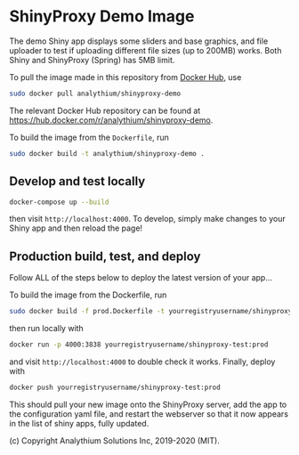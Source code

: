 
# ShinyProxy Demo Image

The demo Shiny app displays some sliders and base graphics, and file uploader to test if uploading different file sizes (up to 200MB) works. Both Shiny and ShinyProxy (Spring) has 5MB limit.

To pull the image made in this repository from
[Docker Hub](https://hub.docker.com/r/analythium/shinyproxy-demo), use

```bash
sudo docker pull analythium/shinyproxy-demo
```

The relevant Docker Hub repository can be found at
https://hub.docker.com/r/analythium/shinyproxy-demo.

To build the image from the `Dockerfile`, run

```bash
sudo docker build -t analythium/shinyproxy-demo .
```

## Develop and test locally

```bash
docker-compose up --build
```
then visit `http://localhost:4000`.  To develop, simply make changes to your Shiny app and then reload the page!

## Production build, test, and deploy

Follow ALL of the steps below to deploy the latest version of your app...

To build the image from the Dockerfile, run
```bash
sudo docker build -f prod.Dockerfile -t yourregistryusername/shinyproxy-test:prod .
```

then run locally with
```bash
docker run -p 4000:3838 yourregistryusername/shinyproxy-test:prod
```
and visit `http://localhost:4000` to double check it works.  Finally, deploy with

```bash
docker push yourregistryusername/shinyproxy-test:prod
```

This should pull your new image onto the ShinyProxy server, add the app to the configuration yaml file, and restart the webserver so that it now appears in the list of shiny apps, fully updated.

(c) Copyright Analythium Solutions Inc, 2019-2020 (MIT).

